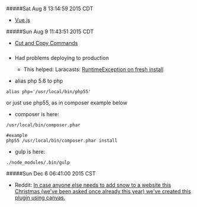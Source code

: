 #####Sat Aug  8 13:14:59 2015 CDT
* [Vue.js](http://vuejs.org/)

#####Sun Aug  9 11:43:51 2015 CDT
* [Cut and Copy Commands](https://developers.google.com/web/updates/2015/04/cut-and-copy-commands?hl=en)

#####
* Had problems deploying to production
    * This helped: Laracasts: [RuntimeException on fresh install](https://laracasts.com/discuss/channels/general-discussion/runtimeexception-on-fresh-install)

* alias php 5.6 to php
```
alias php='/usr/local/bin/php55'
```
or just use php55, as in composer example below

* composer is here:
```
/usr/local/bin/composer.phar

#example
php55 /usr/local/bin/composer.phar install
```

* gulp is here:
```
./node_modules/.bin/gulp 
```

#####Sun Dec  6 06:41:00 2015 CST
*  Reddit: [In case anyone else needs to add snow to a website this Christmas (we've been asked once already this year) we've created this plugin using canvas.](https://www.reddit.com/r/webdev/comments/3uze1q/in_case_anyone_else_needs_to_add_snow_to_a/)
